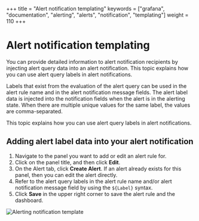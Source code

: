 +++
title = "Alert notification templating"
keywords = ["grafana", "documentation", "alerting", "alerts", "notification", "templating"]
weight = 110
+++

# Alert notification templating

You can provide detailed information to alert notification recipients by injecting alert query data into an alert notification. This topic explains how you can use alert query labels in alert notifications.

Labels that exist from the evaluation of the alert query can be used in the alert rule name and in the alert notification message fields. The alert label data is injected into the notification fields when the alert is in the alerting state. When there are multiple unique values for the same label, the values are comma-separated.

This topic explains how you can use alert query labels in alert notifications.

## Adding alert label data into your alert notification

1. Navigate to the panel you want to add or edit an alert rule for.
1. Click on the panel title, and then click **Edit**.
1. On the Alert tab, click **Create Alert**. If an alert already exists for this panel, then you can edit the alert directly.
1. Refer to the alert query labels in the alert rule name and/or alert notification message field by using the `${Label}` syntax.    
1. Click **Save** in the upper right corner to save the alert rule and the dashboard.

![Alerting notification template](https://grafana.com/static/img/docs/alerting/alert-notification-template-7-4.png)
